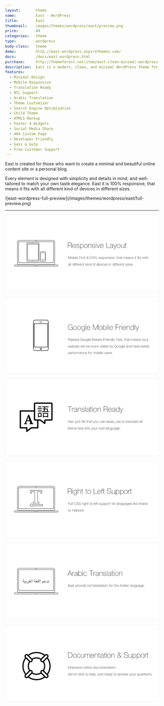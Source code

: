 ```yaml
---
layout:       theme
name:         East - WordPress
title:        East
thumbnail:    images/themes/wordpress/east/preview.png
price:        49
categories:   theme
type:         wordpress
body-class:   theme
demo:         http://east-wordpress.aspirethemes.com/
docs:         /docs/east-wordpress.html
purchase:     http://themeforest.net/item/east-clean-minimal-wordpress-blog-theme/15349397
description:  East is a modern, clean, and minimal WordPress theme for your next blog.
features:
  - Minimal Design
  - Mobile Responsive
  - Translation Ready
  - RTL Support
  - Arabic Translation
  - Theme Customizer
  - Search Engine Optimization
  - Child Theme
  - HTML5 Markup
  - Footer 4 Widgets
  - Social Media Share
  - 404 Custom Page
  - Developer Friendly
  - Sass & Gulp
  - Free Customer Support
---
```


East is created for those who want to create a minimal and beautiful online content site or a personal blog.

Every element is designed with simplicity and details in mind, and well-tailored to match your own taste elegance. East it is 100% responsive, that means it fits with all different kind of devices in different sizes.

<div class="darker-bg-image-wrap" markdown='1'>
  ![east-wordpress-full-preview](/images/themes/wordpress/east/full-preview.png)
</div>

---

![responsive](/images/envato/wordpress/east/responsive.png)

![mobile-friendly](/images/envato/wordpress/east/mobile-friendly.png)

![translation](/images/envato/wordpress/east/translation.png)

![rtl](/images/envato/wordpress/east/rtl.png)

![arabic-translation](/images/envato/wordpress/east/arabic-translation.png)

[![support-docs](/images/envato/wordpress/east/support-docs.png)](/docs/east-wordpress.html)
